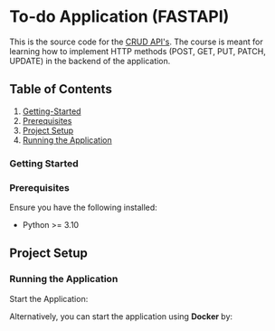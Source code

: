 # To-do Application (FASTAPI)

This is the source code for the [CRUD API's](https://github.com/Mynk79/To-do-application). The course is meant for learning how to implement HTTP methods (POST, GET, PUT, PATCH, UPDATE) in the backend of the application.

## Table of Contents

1. [Getting-Started](#getting-started)
2. [Prerequisites](#prerequisites)
3. [Project Setup](#project-setup)
4. [Running the Application](#running-the-application)


### Getting Started


### Prerequisites
Ensure you have the following installed:

- Python >= 3.10

## Project Setup



### Running the Application
Start the Application:


Alternatively, you can start the application using **Docker** by:



